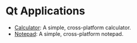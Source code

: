 # Qt Applications
- [Calculator](/calculator/calculator.py): A simple, cross-platform calculator.
- [Notepad](/notepad/notepad.py): A simple, cross-platform notepad.